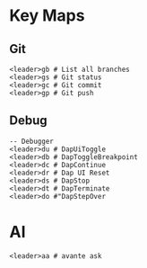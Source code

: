 # Key Maps

## Git

```
<leader>gb # List all branches
<leader>gs # Git status
<leader>gc # Git commit
<leader>gp # Git push
```

## Debug

```shell
-- Debugger
<leader>du # DapUiToggle
<leader>db # DapToggleBreakpoint
<leader>dc # DapContinue
<leader>dr # Dap UI Reset
<leader>ds # DapStop
<leader>dt # DapTerminate
<leader>do #"DapStepOver
```

# AI

```shell
<leader>aa # avante ask
```
